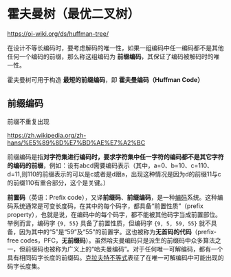 # 霍夫曼树（最优二叉树）

https://oi-wiki.org/ds/huffman-tree/



在设计不等长编码时，要考虑解码的唯一性，如果一组编码中任一编码都不是其他任何一个编码的前缀，那么称这组编码为 **前缀编码**，其保证了编码被解码时的唯一性。

霍夫曼树可用于构造 **最短的前缀编码**，即 **霍夫曼编码（Huffman Code）**

## 前缀编码

前缀不重复出现

https://zh.wikipedia.org/zh-hans/%E5%89%8D%E7%BD%AE%E7%A2%BC

前缀编码是指**对字符集进行编码时，要求字符集中任一字符的编码都不是其它字符的编码的前缀**，例如：设有abcd需要编码表示（其中，a=0、b=10、c=110、d=11,则110的前缀表示的可以是c或者是d跟a，出现这种情况是因为d的前缀11与c的前缀110有重合部分，这个是关键。）

**前置码**（英语：Prefix code），又译**前缀码**、**前缀编码**，是一种[编码](https://zh.wikipedia.org/wiki/編碼)系统。这种编码系统通常是可变长度码，在其中的每个码字，都具备“前置性质”（prefix property），也就是说，在编码中的每个码字，都不能被其他码字当成前置部位。举例而言，编码字 `{9, 55}` 具备了前置性质，但编码字 `{9, 5, 59, 55}` 就不具备，因为其中的“5”是“59”及“55”的前置字。这也被称为**无首码的代码**（prefix-free codes，PFC，**无前缀码**）。虽然哈夫曼编码只是派生的前缀码中众多算法之一，但前缀码也被称为广义上的“哈夫曼编码”。对于任何唯一可解编码，都有一个具有相同码字长度的前缀码。[克拉夫特不等式](https://zh.wikipedia.org/wiki/克拉夫特不等式)表征了在唯一可解编码中可能出现的码字长度集。
